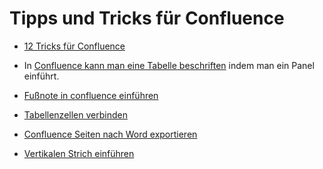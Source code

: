# Tipps und Tricks für Confluence


- [12 Tricks für Confluence](https://www.braintime.de/blog/2016/01/confluence-editor-tipps-tricks/)

- In [Confluence kann man eine Tabelle beschriften](https://confluence.atlassian.com/doc/panel-macro-51872380.html) indem man ein Panel einführt. 

- [Fußnote in confluence einführen](https://wikis.fu-berlin.de/pages/viewpage.action?pageId=736234424)

- [Tabellenzellen verbinden](https://infos.seibert-media.net/display/Productivity/Tabellenzellen+in+Confluence+miteinander+verbinden)

- [Confluence Seiten nach Word exportieren](https://www.k15t.com/blog/2017/02/exporting-confluence-pages-to-word-built-in-exporter-vs-scroll-office)

- [Vertikalen Strich einführen]()

